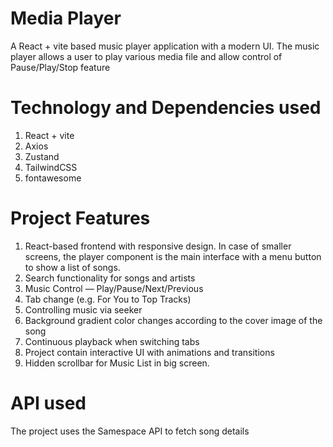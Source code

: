 # Media Player 

A React + vite based music player application with a modern UI. The music player allows a user to play various media file and allow control of Pause/Play/Stop feature

# Technology and Dependencies used

1. React + vite
2. Axios
3. Zustand
4. TailwindCSS
5. fontawesome

# Project Features

1. React-based frontend with responsive design. In case of smaller screens, the player component is the main interface with a menu button to show a list of songs.
2. Search functionality for songs and artists
3. Music Control — Play/Pause/Next/Previous
4. Tab change (e.g. For You to Top Tracks)
5. Controlling music via seeker
6. Background gradient color changes according to the cover image of the song
7. Continuous playback when switching tabs
8. Project contain interactive UI with animations and transitions
9. Hidden scrollbar for Music List in big screen.

# API used

The project uses the Samespace API to fetch song details
